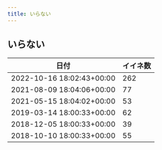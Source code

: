 ```yaml
---
title: いらない
---
```

## いらない

|日付|イイネ数|
|-|-|
|2022-10-16 18:02:43+00:00|262|
|2021-08-09 18:04:06+00:00|77|
|2021-05-15 18:04:02+00:00|53|
|2019-03-14 18:00:33+00:00|62|
|2018-12-05 18:00:33+00:00|39|
|2018-10-10 18:00:33+00:00|55|
